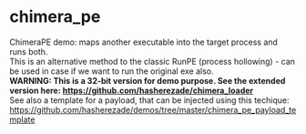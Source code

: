 # chimera_pe
ChimeraPE demo: maps another executable into the target process and runs both.<br/>
This is an alternative method to the classic RunPE (process hollowing) - can be used in case if we want to run the original exe also.<br/>
<b>
WARNING: This is a 32-bit version for demo purpose. See the extended version here: https://github.com/hasherezade/chimera_loader
</b><br/>
See also a template for a payload, that can be injected using this techique:
https://github.com/hasherezade/demos/tree/master/chimera_pe_payload_template
